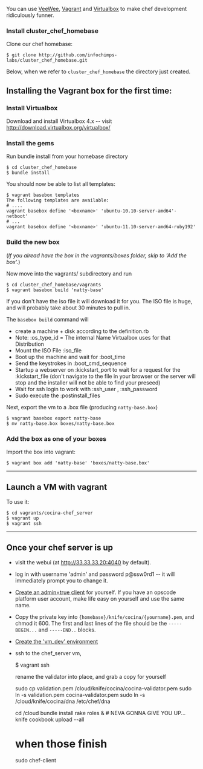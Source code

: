 You can use [VeeWee](https://raw.github.com/jedi4ever/veewee/),
[Vagrant](http://vagrantup.com) and
[Virtualbox](http://download.virtualbox.org/virtualbox/) to make chef
development ridiculously funner.

### Install cluster_chef_homebase

Clone our chef homebase:

    $ git clone http://github.com/infochimps-labs/cluster_chef_homebase.git
    
Below, when we refer to `cluster_chef_homebase` the directory just created.

## Installing the Vagrant box for the first time:

### Install Virtualbox

Download and install Virtualbox 4.x -- visit http://download.virtualbox.org/virtualbox/

### Install the gems

Run bundle install from your homebase directory

    $ cd cluster_chef_homebase
    $ bundle install

You should now be able to list all templates:

    $ vagrant basebox templates
    The following templates are available:
    # ....
    vagrant basebox define '<boxname>' 'ubuntu-10.10-server-amd64'-netboot'
    # ...
    vagrant basebox define '<boxname>' 'ubuntu-11.10-server-amd64-ruby192'

### Build the new box

(_If you alread have the box in the vagrants/boxes folder, skip to 'Add the box'._)

Now move into the vagrants/ subdirectory and run

    $ cd cluster_chef_homebase/vagrants
    $ vagrant basebox build 'natty-base'

If you don't have the iso file it will download it for you. The ISO file is huge, and will probably take about 30 minutes to pull in.

The `basebox build` command will

* create a machine + disk according to the definition.rb
* Note: :os_type_id = The internal Name Virtualbox uses for that Distribution
* Mount the ISO File :iso_file
* Boot up the machine and wait for :boot_time
* Send the keystrokes in :boot_cmd_sequence
* Startup a webserver on :kickstart_port to wait for a request for the :kickstart_file (don't navigate to the file in your browser or the server will stop and the installer will not be able to find your preseed)
* Wait for ssh login to work with :ssh_user , :ssh_password
* Sudo execute the :postinstall_files

Next, export the vm to a .box file (producing `natty-base.box`)

    $ vagrant basebox export natty-base
    $ mv natty-base.box boxes/natty-base.box

### Add the box as one of your boxes

Import the box into vagrant:

    $ vagrant box add 'natty-base' 'boxes/natty-base.box'

__________________________________________________________________________

## Launch a VM with vagrant

To use it:

    $ cd vagrants/cocina-chef_server
    $ vagrant up
    $ vagrant ssh

__________________________________________________________________________

## Once your chef server is up

* visit the webui (at http://33.33.33.20:4040 by default).

* log in with username 'admin' and password p@ssw0rd1 -- it will immediately prompt you to change it.

* [Create an admin=true client](http://33.33.33.20:4040/clients/new) for
  yourself. If you have an opscode platform user account, make life easy on
  yourself and use the same name.
  
* Copy the private key into `{homebase}/knife/cocina/{yourname}.pem`, and chmod
  it 600. The first and last lines of the file should be the `-----BEGIN...` and
  `-----END..` blocks.
  
* [Create the 'vm_dev' environment](http://33.33.33.20:4040/environments/new)

* ssh to the chef_server vm, 

    $ vagrant ssh
    
  rename the validator into place, and grab a copy for yourself
  
    sudo cp    validation.pem  /cloud/knife/cocina/cocina-validator.pem
    sudo ln -s validation.pem  cocina-validator.pem 
    sudo ln -s /cloud/knife/cocina/dna /etc/chef/dna

    cd /cloud
    bundle install
    rake roles &    # NEVA GONNA GIVE YOU UP...
    knife cookbook upload --all
    # when those finish
    sudo chef-client
    
